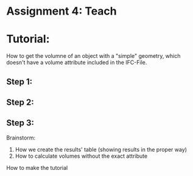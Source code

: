 # Assignment 4: Teach

# Tutorial:

How to get the volumne of an object with a "simple" geometry, which doesn't have a volume attribute included in the IFC-File.

## Step 1:

## Step 2:

## Step 3:



Brainstorm:
1. How we create the results' table (showing results in the proper way)
2. How to calculate volumes without the exact attribute

How to make the tutorial
